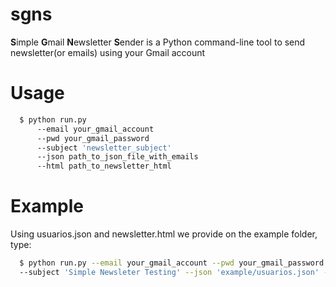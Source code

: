 sgns
==============================

**S**imple **G**mail **N**ewsletter **S**ender is a Python command-line tool to send newsletter(or emails) using your Gmail account


# Usage
```bash
  $ python run.py
      --email your_gmail_account 
      --pwd your_gmail_password 
      --subject 'newsletter_subject' 
      --json path_to_json_file_with_emails 
      --html path_to_newsletter_html
```
  
# Example  
Using usuarios.json and newsletter.html we provide on the example folder, type:
```bash
  $ python run.py --email your_gmail_account --pwd your_gmail_password 
  --subject 'Simple Newsleter Testing' --json 'example/usuarios.json' --html 'example/newsletter.html'
```
